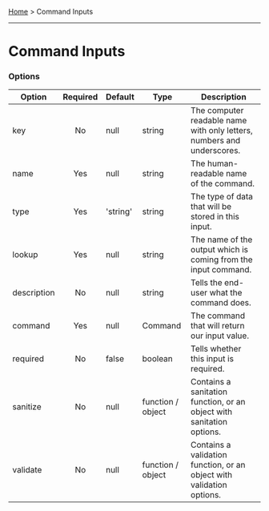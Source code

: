 [Home](../README.md) > Command Inputs

<hr>

# Command Inputs

### Options
| Option      | Required | Default  |Type               | Description |
|-------------|:--------:|----------|-------------------|------------------------------------------------------------------------|
| key         | No       | null     | string            | The computer readable name with only letters, numbers and underscores. |
| name        | Yes      | null     | string            | The human-readable name of the command.                                |
| type        | Yes      | 'string' | string            | The type of data that will be stored in this input.                    |
| lookup      | Yes      | null     | string            | The name of the output which is coming from the input command.         |
| description | No       | null     | string            | Tells the end-user what the command does.                              |
| command     | Yes      | null     | Command           | The command that will return our input value.                          |
| required    | No       | false    | boolean           | Tells whether this input is required.                                  |
| sanitize    | No       | null     | function / object | Contains a sanitation function, or an object with sanitation options.  |
| validate    | No       | null     | function / object | Contains a validation function, or an object with validation options.  |
